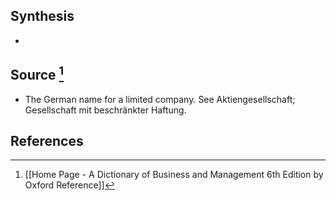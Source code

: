 ## Synthesis
- 
## Source [^1]
- The German name for a limited company. See Aktiengesellschaft; Gesellschaft mit beschränkter Haftung.
## References

[^1]: [[Home Page - A Dictionary of Business and Management 6th Edition by Oxford Reference]]